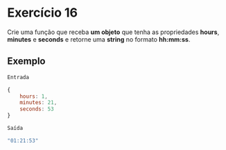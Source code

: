 # Exercício 16

Crie uma função que receba **um objeto** que tenha as propriedades **hours**, **minutes** e **seconds** e retorne uma **string** no formato **hh:mm:ss**.

## Exemplo

```jsx
Entrada

{
    hours: 1,
    minutes: 21,
    seconds: 53
}

Saída

"01:21:53"
```

